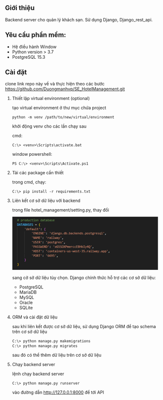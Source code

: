 ## Giới thiệu

Backend server cho quản lý khách sạn. Sử dụng Django, Django_rest_api.

## Yêu cầu phần mềm:

- Hệ điều hành Window
- Python version >  3.7
- PostgreSQL 15.3

## Cài đặt

clone link repo này về và thực hiện theo các bước
https://github.com/Duongmanhvp/SE_HotelManagement.git

1. Thiết lập virtual environment (optional)
 
    tạo virtual environment ở thư mục chứa project
    ```
    python -m venv /path/to/new/virtual/environment
    ```

    khởi động venv cho các lần chạy sau

    cmd:

    ```
    C:\> <venv>\Scripts\activate.bat
    ```

    window powershell:
    ```
    PS C:\> <venv>\Scripts\Activate.ps1
    ```

2. Tải các package cần thiết

    trong cmd, chạy:
    ```
    C:\> pip install -r requirements.txt
    ```

3. Liên kết cơ sở dữ liệu với backend

    trong file hotel_management/setting.py, thay đổi

    ![](static/database_prod.png)

    sang cở sở dữ liệu tùy chọn. Django chính thức hỗ trợ các cơ sở dữ liệu:

    - PostgreSQL
    - MariaDB
    - MySQL
    - Oracle
    - SQLite

4. ORM và cài đặt dữ liệu

    sau khi liên kết được cơ sở dữ liệu, sử dụng Django ORM để tạo schema trên cơ sở dữ liệu
    ```
    C:\> python manage.py makemigrations
    C:\> python manage.py migrates
    ```

    sau đó có thể thêm dữ liệu trên cơ sở dữ liệu

5. Chạy backend server

    lệnh chạy backend server

    ```
    C:\> python manage.py runserver
    ```

    vào đường dẫn http://127.0.0.1:8000 để tới API
